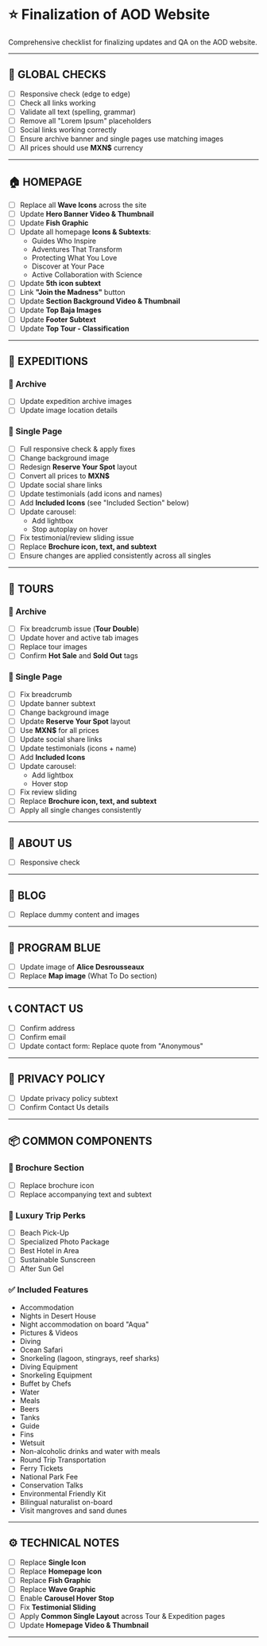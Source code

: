 # ⭐ Finalization of AOD Website

Comprehensive checklist for finalizing updates and QA on the AOD website.

---

## 🔵 GLOBAL CHECKS

- [ ] Responsive check (edge to edge)
- [ ] Check all links working
- [ ] Validate all text (spelling, grammar)
- [ ] Remove all "Lorem Ipsum" placeholders
- [ ] Social links working correctly
- [ ] Ensure archive banner and single pages use matching images
- [ ] All prices should use **MXN$** currency

---

## 🏠 HOMEPAGE

- [ ] Replace all **Wave Icons** across the site
- [ ] Update **Hero Banner Video & Thumbnail**
- [ ] Update **Fish Graphic**
- [ ] Update all homepage **Icons & Subtexts**:
  - Guides Who Inspire
  - Adventures That Transform
  - Protecting What You Love
  - Discover at Your Pace
  - Active Collaboration with Science
- [ ] Update **5th icon subtext**
- [ ] Link **"Join the Madness"** button
- [ ] Update **Section Background Video & Thumbnail**
- [ ] Update **Top Baja Images**
- [ ] Update **Footer Subtext**
- [ ] Update **Top Tour - Classification**

---

## 🧭 EXPEDITIONS

### 📂 Archive

- [ ] Update expedition archive images
- [ ] Update image location details

### 📄 Single Page

- [ ] Full responsive check & apply fixes
- [ ] Change background image
- [ ] Redesign **Reserve Your Spot** layout
- [ ] Convert all prices to **MXN$**
- [ ] Update social share links
- [ ] Update testimonials (add icons and names)
- [ ] Add **Included Icons** (see "Included Section" below)
- [ ] Update carousel:
  - Add lightbox
  - Stop autoplay on hover
- [ ] Fix testimonial/review sliding issue
- [ ] Replace **Brochure icon, text, and subtext**
- [ ] Ensure changes are applied consistently across all singles

---

## 🧳 TOURS

### 📂 Archive

- [ ] Fix breadcrumb issue (**Tour Double**)
- [ ] Update hover and active tab images
- [ ] Replace tour images
- [ ] Confirm **Hot Sale** and **Sold Out** tags

### 📄 Single Page

- [ ] Fix breadcrumb
- [ ] Update banner subtext
- [ ] Change background image
- [ ] Update **Reserve Your Spot** layout
- [ ] Use **MXN$** for all prices
- [ ] Update social share links
- [ ] Update testimonials (icons + name)
- [ ] Add **Included Icons**
- [ ] Update carousel:
  - Add lightbox
  - Hover stop
- [ ] Fix review sliding
- [ ] Replace **Brochure icon, text, and subtext**
- [ ] Apply all single changes consistently

---

## 👤 ABOUT US

- [ ] Responsive check

---

## 📰 BLOG

- [ ] Replace dummy content and images

---

## 📘 PROGRAM BLUE

- [ ] Update image of **Alice Desrousseaux**
- [ ] Replace **Map image** (What To Do section)

---

## 📞 CONTACT US

- [ ] Confirm address
- [ ] Confirm email
- [ ] Update contact form: Replace quote from "Anonymous"

---

## 🔐 PRIVACY POLICY

- [ ] Update privacy policy subtext
- [ ] Confirm Contact Us details

---

## 📦 COMMON COMPONENTS

### 🧩 Brochure Section

- [ ] Replace brochure icon
- [ ] Replace accompanying text and subtext

### 🎁 Luxury Trip Perks

- [ ] Beach Pick-Up
- [ ] Specialized Photo Package
- [ ] Best Hotel in Area
- [ ] Sustainable Sunscreen
- [ ] After Sun Gel

### ✅ Included Features

- Accommodation
- Nights in Desert House
- Night accommodation on board "Aqua"
- Pictures & Videos
- Diving
- Ocean Safari
- Snorkeling (lagoon, stingrays, reef sharks)
- Diving Equipment
- Snorkeling Equipment
- Buffet by Chefs
- Water
- Meals
- Beers
- Tanks
- Guide
- Fins
- Wetsuit
- Non-alcoholic drinks and water with meals
- Round Trip Transportation
- Ferry Tickets
- National Park Fee
- Conservation Talks
- Environmental Friendly Kit
- Bilingual naturalist on-board
- Visit mangroves and sand dunes

---


## ⚙️ TECHNICAL NOTES

- [ ] Replace **Single Icon**
- [ ] Replace **Homepage Icon**
- [ ] Replace **Fish Graphic**
- [ ] Replace **Wave Graphic**
- [ ] Enable **Carousel Hover Stop**
- [ ] Fix **Testimonial Sliding**
- [ ] Apply **Common Single Layout** across Tour & Expedition pages
- [ ] Update **Homepage Video & Thumbnail**

---


